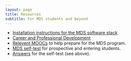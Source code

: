 ```yaml
---
layout: page
title: Resources
subtitle: For MDS students and beyond
---
```


- [Installation instructions for the MDS software stack](/resources_pages/installation_instructions)
- [Career and Professional Development](/resources_pages/CareerandIndustryResources)
- [Relevent MOOCs](/resources_pages/prep_moocs) to help prepare for the MDS program.
- [MDS self-test](http://nbviewer.jupyter.org/github/UBC-MDS/UBC-MDS.github.io/blob/master/selftest/mds_self_test.pdf) for prospective and entering students.
- [Answers](http://nbviewer.jupyter.org/github/UBC-MDS/UBC-MDS.github.io/blob/master/selftest/mds_self_test_answers.pdf) for the self-test (see above).
